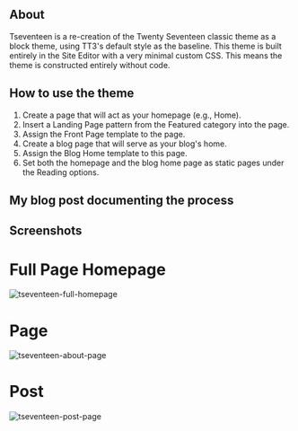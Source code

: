 ## About
Tseventeen is a re-creation of the Twenty Seventeen classic theme as a block theme, using TT3's default style as the baseline. This theme is built entirely in the Site Editor with a very minimal custom CSS. This means the theme is constructed entirely without code.

## How to use the theme
1. Create a page that will act as your homepage (e.g., Home).
2. Insert a Landing Page pattern from the Featured category into the page.
3. Assign the Front Page template to the page.
4. Create a blog page that will serve as your blog's home.
5. Assign the Blog Home template to this page.
6. Set both the homepage and the blog home page as static pages under the Reading options.   

## My blog post documenting the process

## Screenshots
# Full Page Homepage
![tseventeen-full-homepage](https://github.com/franzaurus/tseventeen/assets/79677758/394d4a7e-eb81-4e95-aa3c-d79b8ef35da6)

# Page
![tseventeen-about-page](https://github.com/franzaurus/tseventeen/assets/79677758/eac67b60-52f9-4eeb-9f54-c971d850bb20)

# Post
![tseventeen-post-page](https://github.com/franzaurus/tseventeen/assets/79677758/00918693-5922-4381-9fca-663c56d4e51c)
